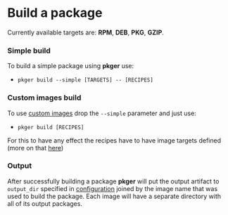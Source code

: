 # Build a package

Currently available targets are: **RPM**, **DEB**, **PKG**, **GZIP**.  

### Simple build

To build a simple package using **pkger** use:
 - `pkger build --simple [TARGETS] -- [RECIPES]`

### Custom images build

To use [custom images](./images.md) drop the `--simple` parameter and just use:
 - `pkger build [RECIPES]`

For this to have any effect the recipes have to have image targets defined (more on that [here](./metadata.md#optional-fields))

### Output

After successfully building a package **pkger** will put the output artifact to `output_dir` specified in [configuration](./configuration.md) joined by the image name that was used to build the package. Each image will have a separate directory with all of its output packages.
